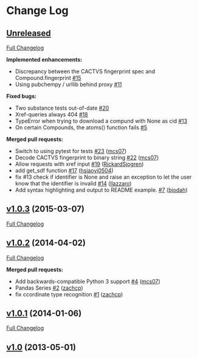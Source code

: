 # Change Log

## [Unreleased](https://github.com/mcs07/PubChemPy/releases/tag/HEAD)

[Full Changelog](https://github.com/mcs07/PubChemPy/compare/v1.0.3...HEAD)

**Implemented enhancements:**

- Discrepancy between the CACTVS fingerprint spec and Compound.fingerprint [\#15](https://github.com/mcs07/PubChemPy/issues/15)
- Using pubchempy / urllib behind proxy [\#11](https://github.com/mcs07/PubChemPy/issues/11)

**Fixed bugs:**

- Two substance tests out-of-date [\#20](https://github.com/mcs07/PubChemPy/issues/20)
- Xref-queries always 404 [\#18](https://github.com/mcs07/PubChemPy/issues/18)
- TypeError when trying to download a compund with None as cid [\#13](https://github.com/mcs07/PubChemPy/issues/13)
- On certain Compounds, the atoms\(\) function fails [\#5](https://github.com/mcs07/PubChemPy/issues/5)

**Merged pull requests:**

- Switch to using pytest for tests [\#23](https://github.com/mcs07/PubChemPy/pull/23) ([mcs07](https://github.com/mcs07))
- Decode CACTVS fingerprint to binary string [\#22](https://github.com/mcs07/PubChemPy/pull/22) ([mcs07](https://github.com/mcs07))
- Allow requests with xref input [\#19](https://github.com/mcs07/PubChemPy/pull/19) ([RickardSjogren](https://github.com/RickardSjogren))
- add get\_sdf function [\#17](https://github.com/mcs07/PubChemPy/pull/17) ([hsiaoyi0504](https://github.com/hsiaoyi0504))
- fix \#13 check if identifier is None and raise an exception to let the user know that the identifier is invalid [\#14](https://github.com/mcs07/PubChemPy/pull/14) ([llazzaro](https://github.com/llazzaro))
- Add syntax highlighting and output to README example. [\#7](https://github.com/mcs07/PubChemPy/pull/7) ([bjodah](https://github.com/bjodah))

## [v1.0.3](https://github.com/mcs07/PubChemPy/releases/tag/v1.0.3) (2015-03-07)
[Full Changelog](https://github.com/mcs07/PubChemPy/compare/v1.0.2...v1.0.3)

## [v1.0.2](https://github.com/mcs07/PubChemPy/releases/tag/v1.0.2) (2014-04-02)
[Full Changelog](https://github.com/mcs07/PubChemPy/compare/v1.0.1...v1.0.2)

**Merged pull requests:**

- Add backwards-compatible Python 3 support [\#4](https://github.com/mcs07/PubChemPy/pull/4) ([mcs07](https://github.com/mcs07))
- Pandas Series [\#2](https://github.com/mcs07/PubChemPy/pull/2) ([zachcp](https://github.com/zachcp))
- fix ccordinate type recognition [\#1](https://github.com/mcs07/PubChemPy/pull/1) ([zachcp](https://github.com/zachcp))

## [v1.0.1](https://github.com/mcs07/PubChemPy/releases/tag/v1.0.1) (2014-01-06)
[Full Changelog](https://github.com/mcs07/PubChemPy/compare/v1.0...v1.0.1)

## [v1.0](https://github.com/mcs07/PubChemPy/releases/tag/v1.0) (2013-05-01)
